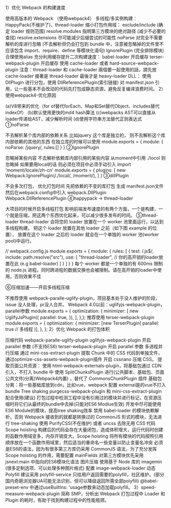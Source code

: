 1）优化 Webpack 的构建速度

使用高版本的 Webpack （使用webpack4）
多线程/多实例构建：HappyPack(不维护了)、thread-loader
缩小打包作用域：
exclude/include (确定 loader 规则范围)
resolve.modules 指明第三方模块的绝对路径 (减少不必要的查找)
resolve.extensions 尽可能减少后缀尝试的可能性
noParse 对完全不需要解析的库进行忽略 (不去解析但仍会打包到 bundle 中，注意被忽略掉的文件里不应该包含 import、require、define 等模块化语句)
IgnorePlugin (完全排除模块)
合理使用alias
充分利用缓存提升二次构建速度：
babel-loader 开启缓存
terser-webpack-plugin 开启缓存
使用 cache-loader 或者 hard-source-webpack-plugin
注意：thread-loader 和 cache-loader 兩個要一起使用的話，請先放 cache-loader 接著是 thread-loader 最後才是 heavy-loader
DLL：
使用 DllPlugin 进行分包，使用 DllReferencePlugin(索引链接) 对 manifest.json 引用，让一些基本不会改动的代码先打包成静态资源，避免反复编译浪费时间。
2）使用webpack4-优化原因

(a)V8带来的优化（for of替代forEach、Map和Set替代Object、includes替代indexOf）
(b)默认使用更快的md4 hash算法
(c)webpacks AST可以直接从loader传递给AST，减少解析时间
(d)使用字符串方法替代正则表达式
①noParse

不去解析某个库内部的依赖关系
比如jquery 这个库是独立的， 则不去解析这个库内部依赖的其他的东西
在独立库的时候可以使用
module.exports = {
  module: {
    noParse: /jquery/,
    rules:[]
  }
}
②IgnorePlugin

忽略掉某些内容 不去解析依赖库内部引用的某些内容
从moment中引用 ./locol 则忽略掉
如果要用local的话 则必须在项目中必须手动引入 import 'moment/locale/zh-cn'
module.exports = {
plugins: [
new Webpack.IgnorePlugin(/./local/, /moment/),
]
}
③dillPlugin

不会多次打包， 优化打包时间
先把依赖的不变的库打包
生成 manifest.json文件
然后在webpack.config中引入
webpack.DllPlugin Webpack.DllReferencePlugin
④happypack -> thread-loader

大项目的时候开启多线程打包
影响前端发布速度的有两个方面，一个是构建，一个就是压缩，把这两个东西优化起来，可以减少很多发布的时间。
⑤thread-loader
thread-loader 会将您的 loader 放置在一个 worker 池里面运行，以达到多线程构建。
把这个 loader 放置在其他 loader 之前（如下图 example 的位置）， 放置在这个 loader 之后的 loader 就会在一个单独的 worker 池(worker pool)中运行。

// webpack.config.js
module.exports = {
  module: {
    rules: [
      {
        test: /\.js$/,
        include: path.resolve("src"),
        use: [
          "thread-loader",
          // 你的高开销的loader放置在此 (e.g babel-loader)
        ]
      }
    ]
  }
}
每个 worker 都是一个单独的有 600ms 限制的 node.js 进程。同时跨进程的数据交换也会被限制。请在高开销的loader中使用，否则效果不佳

⑥压缩加速——开启多线程压缩

不推荐使用 webpack-paralle-uglify-plugin，项目基本处于没人维护的阶段，issue 没人处理，pr没人合并。
Webpack 4.0以前：uglifyjs-webpack-plugin，parallel参数
module.exports = {
  optimization: {
    minimizer: [
      new UglifyJsPlugin({
        parallel: true,
      }),
    ],
  },};
推荐使用 terser-webpack-plugin
module.exports = {
  optimization: {
    minimizer: [new TerserPlugin(
      parallel: true   // 多线程
    )],
  },
};
2）优化 Webpack 的打包体积

压缩代码
webpack-paralle-uglify-plugin
uglifyjs-webpack-plugin 开启 parallel 参数 (不支持ES6)
terser-webpack-plugin 开启 parallel 参数
多进程并行压缩
通过 mini-css-extract-plugin 提取 Chunk 中的 CSS 代码到单独文件，通过optimize-css-assets-webpack-plugin插件 开启 cssnano 压缩 CSS。
提取页面公共资源：
使用 html-webpack-externals-plugin，将基础包通过 CDN 引入，不打入 bundle 中
使用 SplitChunksPlugin 进行(公共脚本、基础包、页面公共文件)分离(Webpack4内置) ，替代了 CommonsChunkPlugin 插件
基础包分离：将一些基础库放到cdn，比如vue，webpack 配置 external是的vue不打入bundle
Tree shaking
purgecss-webpack-plugin 和 mini-css-extract-plugin配合使用(建议)
打包过程中检测工程中没有引用过的模块并进行标记，在资源压缩时将它们从最终的bundle中去掉(只能对ES6 Modlue生效) 开发中尽可能使用ES6 Module的模块，提高tree shaking效率
禁用 babel-loader 的模块依赖解析，否则 Webpack 接收到的就都是转换过的 CommonJS 形式的模块，无法进行 tree-shaking
使用 PurifyCSS(不在维护) 或者 uncss 去除无用 CSS 代码
Scope hoisting
构建后的代码会存在大量闭包，造成体积增大，运行代码时创建的函数作用域变多，内存开销变大。Scope hoisting 将所有模块的代码按照引用顺序放在一个函数作用域里，然后适当的重命名一些变量以防止变量名冲突
必须是ES6的语法，因为有很多第三方库仍采用 CommonJS 语法，为了充分发挥 Scope hoisting 的作用，需要配置 mainFields 对第三方模块优先采用 jsnext:main 中指向的ES6模块化语法
图片压缩
使用基于 Node 库的 imagemin (很多定制选项、可以处理多种图片格式)
配置 image-webpack-loader
动态Polyfill
建议采用 polyfill-service 只给用户返回需要的polyfill，社区维护。(部分国内奇葩浏览器UA可能无法识别，但可以降级返回所需全部polyfill)
@babel-preset-env 中通过useBuiltIns: 'usage参数来动态加载polyfill。
3）speed-measure-webpack-plugin
简称 SMP，分析出 Webpack 打包过程中 Loader 和 Plugin 的耗时，有助于找到构建过程中的性能瓶颈。